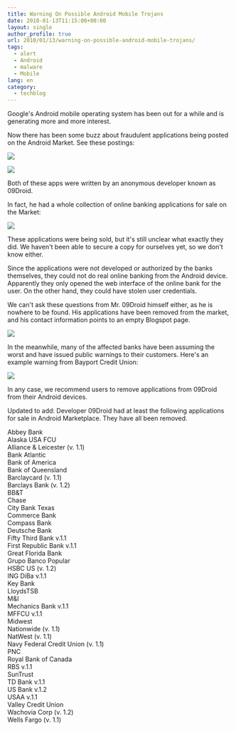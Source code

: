 ```yaml
---
title: Warning On Possible Android Mobile Trojans
date: 2010-01-13T11:15:00+00:00
layout: single
author_profile: true
url: 2010/01/13/warning-on-possible-android-mobile-trojans/
tags:
  - alert
  - Android
  - malware
  - Mobile
lang: en
category: 
  - techblog
---
```

Google's Android mobile operating system has been out for a while and is generating more and more interest.

Now there has been some buzz about fraudulent applications being posted on the Android Market. See these postings:

[![](http://2.bp.blogspot.com/_vaUVXcmC3OI/S02jXJb23CI/AAAAAAAAAnA/xEpUkZK-kaw/s640/09droid1.png)](http://2.bp.blogspot.com/_vaUVXcmC3OI/S02jXJb23CI/AAAAAAAAAnA/xEpUkZK-kaw/s1600-h/09droid1.png)

[![](http://4.bp.blogspot.com/_vaUVXcmC3OI/S02jX7B1zXI/AAAAAAAAAnI/Q0WgX1ZwG20/s640/09droid2.png)](http://4.bp.blogspot.com/_vaUVXcmC3OI/S02jX7B1zXI/AAAAAAAAAnI/Q0WgX1ZwG20/s1600-h/09droid2.png)

Both of these apps were written by an anonymous developer known as 09Droid.

In fact, he had a whole collection of online banking applications for sale on the Market:

[![](http://3.bp.blogspot.com/_vaUVXcmC3OI/S02jZcQaptI/AAAAAAAAAnQ/7ZY8ebUjKgk/s640/09droid3.jpg)](http://3.bp.blogspot.com/_vaUVXcmC3OI/S02jZcQaptI/AAAAAAAAAnQ/7ZY8ebUjKgk/s1600-h/09droid3.jpg)

These applications were being sold, but it's still unclear what exactly they did. We haven't been able to secure a copy for ourselves yet, so we don't know either.

Since the applications were not developed or authorized by the banks themselves, they could not do real online banking from the Android device. Apparently they only opened the web interface of the online bank for the user. On the other hand, they could have stolen user credentials.

We can't ask these questions from Mr. 09Droid himself either, as he is nowhere to be found. His applications have been removed from the market, and his contact information points to an empty Blogspot page.

[![](http://2.bp.blogspot.com/_vaUVXcmC3OI/S02jaDR2ZMI/AAAAAAAAAnY/K2y1-roHq2w/s640/09droid4.png)](http://2.bp.blogspot.com/_vaUVXcmC3OI/S02jaDR2ZMI/AAAAAAAAAnY/K2y1-roHq2w/s1600-h/09droid4.png)

In the meanwhile, many of the affected banks have been assuming the worst and have issued public warnings to their customers. Here's an example warning from Bayport Credit Union:

[![](http://4.bp.blogspot.com/_vaUVXcmC3OI/S02ja0iN6VI/AAAAAAAAAng/R3aB7gLNhjM/s640/09droid5.png)](http://4.bp.blogspot.com/_vaUVXcmC3OI/S02ja0iN6VI/AAAAAAAAAng/R3aB7gLNhjM/s1600-h/09droid5.png)

In any case, we recommend users to remove applications from 09Droid from their Android devices.

Updated to add: Developer 09Droid had at least the following applications for sale in Android Marketplace. They have all been removed.

Abbey Bank  
Alaska USA FCU  
Alliance & Leicester (v. 1.1)  
Bank Atlantic  
Bank of America  
Bank of Queensland  
Barclaycard (v. 1.1)  
Barclays Bank (v. 1.2)  
BB&T  
Chase  
City Bank Texas  
Commerce Bank  
Compass Bank  
Deutsche Bank  
Fifty Third Bank v.1.1  
First Republic Bank v.1.1  
Great Florida Bank  
Grupo Banco Popular  
HSBC US (v. 1.2)  
ING DiBa v.1.1  
Key Bank  
LloydsTSB  
M&I  
Mechanics Bank v.1.1  
MFFCU v.1.1  
Midwest  
Nationwide (v. 1.1)  
NatWest (v. 1.1)  
Navy Federal Credit Union (v. 1.1)  
PNC  
Royal Bank of Canada  
RBS v.1.1  
SunTrust  
TD Bank v.1.1  
US Bank v.1.2  
USAA v.1.1  
Valley Credit Union  
Wachovia Corp (v. 1.2)  
Wells Fargo (v. 1.1)
